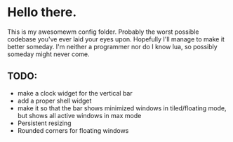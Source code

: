 # Hello there.
This is my awesomewm config folder. Probably the worst
possible codebase you've ever laid your eyes upon. Hopefully
I'll manage to make it better someday. I'm neither a
programmer nor do I know lua, so possibly someday might
never come.

## TODO:
* make a clock widget for the vertical bar
* add a proper shell widget
* make it so that the bar shows minimized windows in tiled/floating
  mode, but shows all active windows in max mode
* Persistent resizing
* Rounded corners for floating windows
